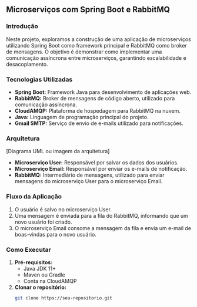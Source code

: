 ## **Microserviços com Spring Boot e RabbitMQ**

### **Introdução**

Neste projeto, exploramos a construção de uma aplicação de microserviços utilizando Spring Boot como framework principal e RabbitMQ como broker de mensagens. O objetivo é demonstrar como implementar uma comunicação assíncrona entre microserviços, garantindo escalabilidade e desacoplamento.

### **Tecnologias Utilizadas**

* **Spring Boot:** Framework Java para desenvolvimento de aplicações web.
* **RabbitMQ:** Broker de mensagens de código aberto, utilizado para comunicação assíncrona.
* **CloudAMQP:** Plataforma de hospedagem para RabbitMQ na nuvem.
* **Java:** Linguagem de programação principal do projeto.
* **Gmail SMTP:** Serviço de envio de e-mails utilizado para notificações.

### **Arquitetura**

[Diagrama UML ou imagem da arquitetura]

* **Microserviço User:** Responsável por salvar os dados dos usuários.
* **Microserviço Email:** Responsável por enviar os e-mails de notificação.
* **RabbitMQ:** Intermediário de mensagens, utilizado para enviar mensagens do microserviço User para o microserviço Email.

### **Fluxo da Aplicação**

1. O usuário é salvo no microserviço User.
2. Uma mensagem é enviada para a fila do RabbitMQ, informando que um novo usuário foi criado.
3. O microserviço Email consome a mensagem da fila e envia um e-mail de boas-vindas para o novo usuário.

### **Como Executar**

1. **Pré-requisitos:**
   * Java JDK 11+
   * Maven ou Gradle
   * Conta na CloudAMQP
2. **Clonar o repositório:**
   ```bash
   git clone https://seu-repositorio.git
